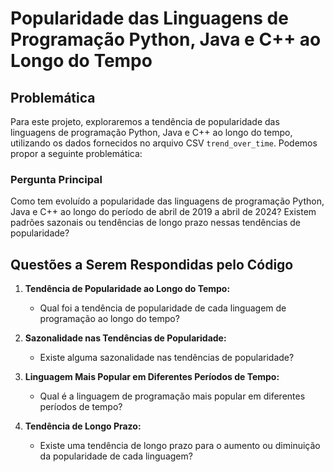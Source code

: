 # Popularidade das Linguagens de Programação Python, Java e C++ ao Longo do Tempo

## Problemática
Para este projeto, exploraremos a tendência de popularidade das linguagens de programação Python, Java e C++ ao longo do tempo, utilizando os dados fornecidos no arquivo CSV `trend_over_time`. Podemos propor a seguinte problemática:

### Pergunta Principal
Como tem evoluído a popularidade das linguagens de programação Python, Java e C++ ao longo do período de abril de 2019 a abril de 2024? Existem padrões sazonais ou tendências de longo prazo nessas tendências de popularidade?

## Questões a Serem Respondidas pelo Código
1. **Tendência de Popularidade ao Longo do Tempo:**
   - Qual foi a tendência de popularidade de cada linguagem de programação ao longo do tempo?
   
2. **Sazonalidade nas Tendências de Popularidade:**
   - Existe alguma sazonalidade nas tendências de popularidade?
   
3. **Linguagem Mais Popular em Diferentes Períodos de Tempo:**
   - Qual é a linguagem de programação mais popular em diferentes períodos de tempo?
   
4. **Tendência de Longo Prazo:**
   - Existe uma tendência de longo prazo para o aumento ou diminuição da popularidade de cada linguagem?
